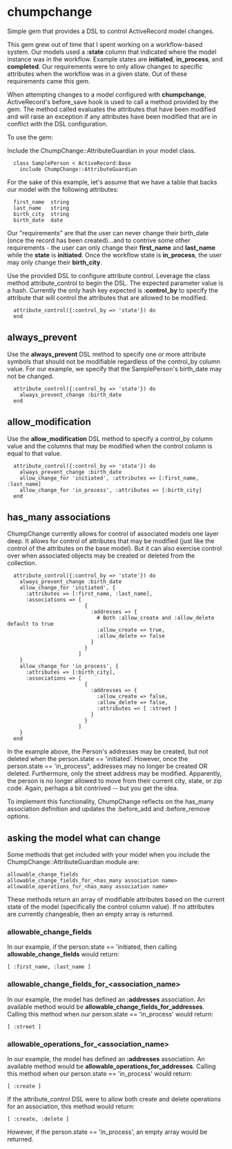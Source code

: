 chumpchange
===========

Simple gem that provides a DSL to control ActiveRecord model changes.

This gem grew out of time that I spent working on a workflow-based system.  Our models used a __:state__ column that 
indicated where the model instance was in the workflow. Example states are __initiated__, __in_process__, 
and __completed__.  Our requirements were to only allow changes to specific attributes when the workflow was in a given 
state.  Out of these requirements came this gem.

When attempting changes to a model configured with __chumpchange__, ActiveRecord's before_save hook is used to call a
method provided by the gem.  The method called evaluates the attributes that have been modified and will raise an 
exception if any attributes have been modified that are in conflict with the DSL configuration.

To use the gem:

Include the ChumpChange::AttributeGuardian in your model class.

      class SamplePerson < ActiveRecord:Base
        include ChumpChange::AttributeGuardian
        
For the sake of this example, let's assume that we have a table that backs our model with the following attributes:

      first_name  string
      last_name   string
      birth_city  string
      birth_date  date
      
Our "requirements" are that the user can never change their birth_date (once the record has been created)...and to contrive
some other requirements - the user can only change their __first_name__ and __last_name__ while the __state__ is 
__initiated__.  Once the workflow state is __in_process__, the user may only change their __birth_city__.

Use the provided DSL to configure attribute control.  Leverage the class method attribute_control to begin the DSL.
The expected parameter value is a hash.  Currently the only hash key expected is __:control_by__ to specify the attribute
that will control the attributes that are allowed to be modified.

      attribute_control({:control_by => 'state'}) do
      end

## always_prevent ##
Use the __always_prevent__ DSL method to specify one or more attribute symbols that should not be modifiable regardless 
of the control_by column value.  For our example, we specify that the SamplePerson's birth_date may not be changed.

      attribute_control({:control_by => 'state'}) do
        always_prevent_change :birth_date        
      end
      
## allow_modification ##
Use the __allow_modification__ DSL method to specify a control_by column value and the columns that may be modified when the
control column is equal to that value.

      attribute_control({:control_by => 'state'}) do
        always_prevent_change :birth_date        
        allow_change_for 'initiated', :attributes => [:first_name, :last_name] 
        allow_change_for 'in_process', :attributes => [:birth_city] 
      end

## has_many associations ##
ChumpChange currently allows for control of associated models one layer deep.  It allows for control of attributes that may
be modified (just like the control of the attributes on the base model).  But it can also exercise control over when associated
objects may be created or deleted from the collection.

      attribute_control({:control_by => 'state'}) do
        always_prevent_change :birth_date        
        allow_change_for 'initiated', { 
          :attributes => [:first_name, :last_name],
          :associations => [ 
                             {
                               :addresses => { 
                                 # Both :allow_create and :allow_delete default to true
                                 :allow_create => true,
                                 :allow_delete => false
                               }
                             }
                           ]
        }
        allow_change_for 'in_process', { 
          :attributes => [:birth_city],
          :associations => [
                             {
                               :addresses => {
                                 :allow_create => false,
                                 :allow_delete => false,
                                 :attributes => [ :street ]
                               }
                             }
                           ]
        }
      end

In the example above, the Person's addresses may be created, but not deleted when the person.state == 'initiated'.  However, 
once the person.state == 'in_process", addresses may no longer be created OR deleted.  Furthermore, only the street address
may be modified.  Apparently, the person is no longer allowed to move from their current city, state, or zip code.  Again, 
perhaps a bit contrived -- but you get the idea.

To implement this functionality, ChumpChange reflects on the has_many association definition and updates the :before_add and
:before_remove options.

## asking the model what can change ##
Some methods that get included with your model when you include the ChumpChange::AttributeGuardian module are:

    allowable_change_fields
    allowable_change_fields_for_<has_many association name>
    allowable_operations_for_<has_many association name>
   
These methods return an array of modifiable attributes based on the current state of the model (specifically the control column value).  If no attributes are currently changeable, then an empty array is returned.
    
### allowable_change_fields ###
In our example, if the person.state == 'initiated, then calling __allowable_change_fields__ would return:

    [ :first_name, :last_name ]

### allowable_change_fields_for_<association_name> ###
In our example, the model has defined an __:addresses__ association.  An available method would be __allowable_change_fields_for_addresses__.  Calling this method when our person.state == 'in_process' would return:

    [ :street ]
    
### allowable_operations_for_<association_name> ###
In our example, the model has defined an __:addresses__ association.  An available method would be __allowable_operations_for_addresses__.  Calling this method when our person.state == 'in_process' would return:

    [ :create ]
    
If the attribute_control DSL were to allow both create and delete operations for an association, this method would return:

    [ :create, :delete ]
    
However, if the person.state == 'in_process', an empty array would be returned.
